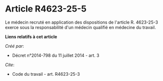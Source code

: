 # Article R4623-25-5

Le médecin recruté en application des dispositions de l'article R. 4623-25-3 exerce sous la responsabilité d'un médecin
qualifié en médecine du travail.

**Liens relatifs à cet article**

_Créé par_:

  - Décret n°2014-798 du 11 juillet 2014 - art. 3

_Cite_:

  - Code du travail - art. R4623-25-3
